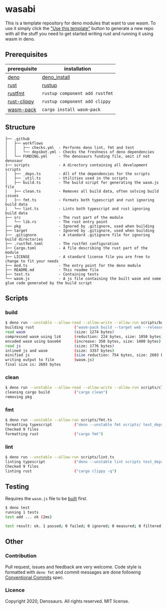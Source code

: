 # wasabi

This is a template repository for deno modules that want to use wasm. To use it simply click the
["Use this template"](https://github.com/denosaurs/wasabi/generate) button to generate a new repo
with all the stuff you need to get started writing rust and running it using wasm in deno.

## Prerequisites

| prerequisite                                            | installation                                             |
| ------------------------------------------------------- | -------------------------------------------------------- |
| [deno](https://deno.land/)                              | [deno_install](https://github.com/denoland/deno_install) |
| [rust](https://www.rust-lang.org/)                      | [rustup](https://www.rust-lang.org/tools/install)        |
| [rustfmt](https://github.com/rust-lang/rustfmt)         | `rustup component add rustfmt`                           |
| [rust-clippy](https://github.com/rust-lang/rust-clippy) | `rustup component add clippy`                            |
| [wasm-pack](https://rustwasm.github.io/wasm-pack/)      | `cargo install wasm-pack`                                |

## Structure

```
├── .github
│   ├── workflows
│   │   ├── checks.yml  - Performs deno lint, fmt and test
│   │   └── depsbot.yml - Checks the freshness of deno dependencies
│   └── FUNDING.yml     - The denosaurs funding file, omit if not denosaur
├── scripts             - A directory containing all development scripts
│   ├── _deps.ts        - All of the dependencies for the scripts
│   ├── _util.ts        - Utilities used in the scripts
│   ├── build.ts        - The build script for generating the wasm.js file
│   ├── clean.ts        - Removes all build data, often solving build issues
│   ├── fmt.ts          - Formats both typescript and rust ignoring build data
│   └── lint.ts         - Lints both typescript and rust ignoring build data
├── src                 - The rust part of the module
│   └── lib.rs          - The rust entry point
├── pkg                 - Ignored by .gitignore, used when building
├── target              - Ignored by .gitignore, used when building
├── .gitignore          - A standard .gitignore file for ignoring build directories
├── .rustfmt.toml       - The rustfmt configuration
├── Cargo.toml          - A file describing the rust part of the module
├── LICENSE             - A standard license file you are free to change to fit your needs
├── mod.ts              - The entry point for the deno module
├── README.md           - This readme file
├── test.ts             - Containing tests
└── wasm.js             - A js file containing the built wasm and some glue code generated by the build script
```

## Scripts

### build

```bash
$ deno run --unstable --allow-read --allow-write --allow-run scripts/build.ts
building rust                  ("wasm-pack build --target web --release")
read wasm                      (size: 1274 bytes)
compressed wasm using lz4      (reduction: 224 bytes, size: 1050 bytes)
encoded wasm using base64      (increase: 350 bytes, size: 1400 bytes)
read js                        (size: 1776 bytes)
inlined js and wasm            (size: 3357 bytes)
minified js                    (size reduction: 754 bytes, size: 2603 bytes)
writing output to file         (wasm.js)
final size is: 2603 bytes
```

### clean

```bash
$ deno run --unstable --allow-read --allow-write --allow-run scripts/clean.ts
cleaning cargo build           ("cargo clean")
removing pkg
```

### fmt

```bash
$ deno run --unstable --allow-run scripts/fmt.ts
formatting typescript          ("deno --unstable fmt scripts/ test_deps.ts test.ts mod.ts")
Checked 9 files
formatting rust                ("cargo fmt")
```

### lint

```bash
$ deno run --unstable --allow-run scripts/lint.ts
linting typescript             ("deno --unstable lint scripts test_deps.ts test.ts mod.ts")
Checked 9 files
linting rust                   ("cargo clippy -q")
```

## Testing

Requires the `wasm.js` file to be [built](#build) first.

```bash
$ deno test
running 1 tests
test add ... ok (2ms)

test result: ok. 1 passed; 0 failed; 0 ignored; 0 measured; 0 filtered out (2ms)
```

## Other

### Contribution

Pull request, issues and feedback are very welcome. Code style is formatted with `deno fmt` and commit messages are done following [Conventional Commits](https://www.conventionalcommits.org/en/v1.0.0/) spec.

### Licence

Copyright 2020, Denosaurs. All rights reserved. MIT license.
